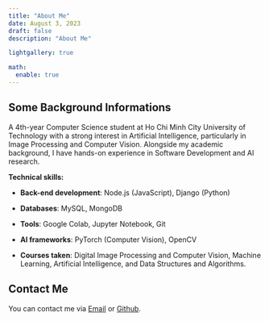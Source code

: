 ```yaml
---
title: "About Me"
date: August 3, 2023
draft: false
description: "About Me"

lightgallery: true

math:
  enable: true
---
```


## Some Background Informations
A 4th-year Computer Science student at Ho Chi Minh City University of Technology with a strong interest in Artificial Intelligence, particularly in Image Processing and Computer Vision. Alongside my academic background, I have hands-on experience in Software Development and AI research.

**Technical skills:**

- **Back-end development**: Node.js (JavaScript), Django (Python)

- **Databases**: MySQL, MongoDB

- **Tools**: Google Colab, Jupyter Notebook, Git

- **AI frameworks**: PyTorch (Computer Vision), OpenCV

- **Courses taken**: Digital Image Processing and Computer Vision, Machine Learning, Artificial Intelligence, and Data Structures and Algorithms.

## Contact Me

You can contact me via [Email](mailto:nmquang.work18@gmail.com) or [Github](https://github.com/minhquang1802).
